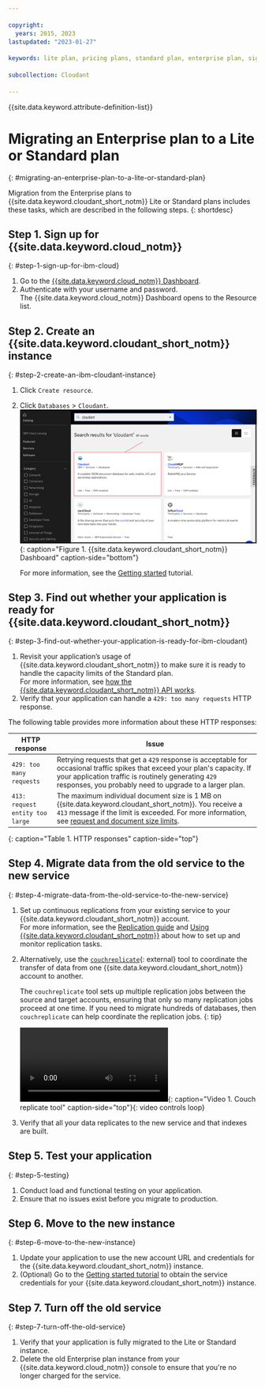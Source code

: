 ```yaml
---

copyright:
  years: 2015, 2023
lastupdated: "2023-01-27"

keywords: lite plan, pricing plans, standard plan, enterprise plan, sign up, test application, move to new instance

subcollection: Cloudant

---
```


{{site.data.keyword.attribute-definition-list}}

# Migrating an Enterprise plan to a Lite or Standard plan
{: #migrating-an-enterprise-plan-to-a-lite-or-standard-plan}

Migration from the Enterprise plans to {{site.data.keyword.cloudant_short_notm}} Lite or Standard plans includes these tasks, which are described in the following steps. 
{: shortdesc}

## Step 1. Sign up for {{site.data.keyword.cloud_notm}}
{: #step-1-sign-up-for-ibm-cloud}

1.  Go to the [{{site.data.keyword.cloud_notm}} Dashboard](https://cloud.ibm.com/).
2. Authenticate with your username and password.  
   The {{site.data.keyword.cloud_notm}} Dashboard opens to the Resource list.

## Step 2. Create an {{site.data.keyword.cloudant_short_notm}} instance
{: #step-2-create-an-ibm-cloudant-instance}

1. Click `Create resource`.
2. Click `Databases` > `Cloudant`.  
   ![Select **Databases** > **Cloudant dashboard** as your instance.](../tutorials/images/img0003.png){: caption="Figure 1. {{site.data.keyword.cloudant_short_notm}} Dashboard" caption-side="bottom"}

   For more information, see the [Getting started](/docs/Cloudant?topic=Cloudant-getting-started-with-cloudant) tutorial.  

## Step 3. Find out whether your application is ready for {{site.data.keyword.cloudant_short_notm}}
{: #step-3-find-out-whether-your-application-is-ready-for-ibm-cloudant}

1. Revisit your application’s usage of {{site.data.keyword.cloudant_short_notm}} to make sure it is ready to handle the capacity limits of the Standard plan.  
   For more information, see [how the {{site.data.keyword.cloudant_short_notm}} API works](/docs/Cloudant?topic=Cloudant-ibm-cloud-public#provisioned-throughput-capacity). 
2. Verify that your application can handle a `429: too many requests` HTTP response. 
  
The following table provides more information about these HTTP responses:

| HTTP response | Issue |
|--------------|--------|
| `429: too many requests` | Retrying requests that get a `429` response is acceptable for occasional traffic spikes that exceed your plan's capacity. If your application traffic is routinely generating `429` responses, you probably need to upgrade to a larger plan. |
| `413: request entity too large` | The maximum individual document size is 1 MB on {{site.data.keyword.cloudant_short_notm}}. You receive a `413` message if the limit is exceeded. For more information, see [request and document size limits](/docs/Cloudant?topic=Cloudant-ibm-cloud-public#request-and-document-size-limits). |
{: caption="Table 1. HTTP responses" caption-side="top"}

## Step 4. Migrate data from the old service to the new service 
{: #step-4-migrate-data-from-the-old-service-to-the-new-service}

1. Set up continuous replications from your existing service to your {{site.data.keyword.cloudant_short_notm}} account.  
   For more information, see the [Replication guide](/docs/Cloudant?topic=Cloudant-replication-api) and [Using {{site.data.keyword.cloudant_short_notm}}](/docs/Cloudant?topic=Cloudant-ibm-cloudant-basics) about how to set up and monitor replication tasks.
2. Alternatively, use the [`couchreplicate`](https://www.npmjs.com/package/couchreplicate){: external} tool to coordinate the transfer of data from one {{site.data.keyword.cloudant_short_notm}} account to another. 

   The `couchreplicate` tool sets up multiple replication jobs between the source and target accounts, ensuring that only so many replication jobs proceed at one time. If you need to migrate hundreds of databases, then `couchreplicate` can help coordinate the replication jobs.
   {: tip}

   ![Couchreplicate tool](../images/couchreplicate.mp4){: caption="Video 1. Couch replicate tool" caption-side="top"}{: video controls loop}

3. Verify that all your data replicates to the new service and that indexes are built.

## Step 5. Test your application
{: #step-5-testing}

1. Conduct load and functional testing on your application.
2. Ensure that no issues exist before you migrate to production.

## Step 6. Move to the new instance
{: #step-6-move-to-the-new-instance}

1. Update your application to use the new account URL and credentials for the {{site.data.keyword.cloudant_short_notm}} instance. 
2. (Optional) Go to the [Getting started tutorial](/docs/Cloudant?topic=Cloudant-getting-started-with-cloudant) to obtain the service credentials for your {{site.data.keyword.cloudant_short_notm}} instance.

## Step 7. Turn off the old service
{: #step-7-turn-off-the-old-service}

1. Verify that your application is fully migrated to the Lite or Standard instance.
2. Delete the old Enterprise plan instance from your {{site.data.keyword.cloud_notm}} console to ensure that you're no longer charged for the service.
